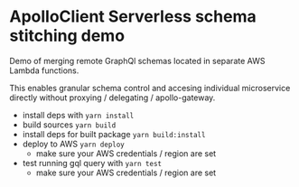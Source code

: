 # ApolloClient Serverless schema stitching demo

Demo of merging remote GraphQl schemas located in separate AWS Lambda functions.

This enables granular schema control and accesing individual microservice directly without proxying / delegating / apollo-gateway.

* install deps with `yarn install`
* build sources `yarn build`
* install deps for built package `yarn build:install`
* deploy to AWS `yarn deploy`
  * make sure your AWS credentials / region are set
* test running gql query with `yarn test`
  * make sure your AWS credentials / region are set
